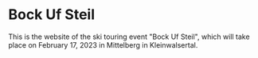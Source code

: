 # Bock Uf Steil

This is the website of the ski touring event "Bock Uf Steil", which will take place on February 17, 2023 in Mittelberg in Kleinwalsertal.
